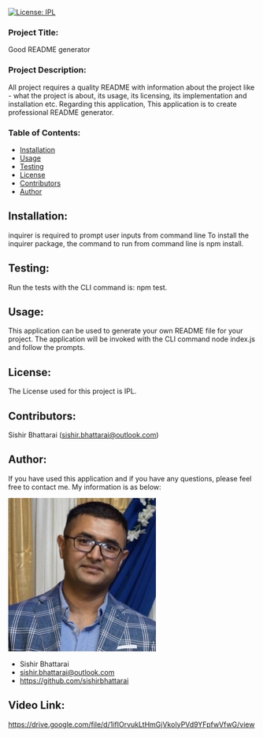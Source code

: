 
 [![License: IPL](https://img.shields.io/badge/License-IPL-yellow.svg)](https://opensource.org/licenses/IPL)

 
 ### Project Title: 
 Good README generator 

 ### Project Description: 
 All project requires a quality README with information about the project like - what the project is about, its usage, its licensing, its implementation and installation etc. Regarding this application, This application is to create professional README generator.
 
 ### Table of Contents:

 * [Installation](#Installation)
 * [Usage](#Usage)
 * [Testing](#Testing)
 * [License](#License)
 * [Contributors](#Contributors)
 * [Author](#Author)
 
 ## Installation:
 inquirer is required to prompt user inputs from command line
 To install the inquirer package, the command to run from command line is npm install. 

 ## Testing:
 Run the tests with the CLI command is: npm test.

 ## Usage:
 This application can be used to generate your own README file for your project.
 The application will be invoked with the CLI command node index.js and follow the prompts.

 ## License:
 The License used for this project is IPL.

 ## Contributors:
 Sishir Bhattarai (sishir.bhattarai@outlook.com)
 
 ## Author:
 If you have used this application and if you have any questions, please feel free to contact me. My information is as below:

 ![](./Assets/images/image3.jpg)

 * Sishir Bhattarai
 * sishir.bhattarai@outlook.com
 * https://github.com/sishirbhattarai
 
 ## Video Link:
 https://drive.google.com/file/d/1ifIOrvukLtHmGjVkoIyPVd9YFpfwVfwG/view
 